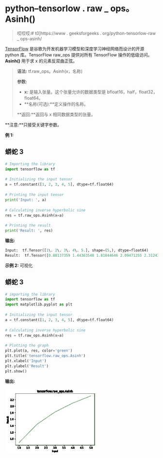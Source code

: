 # python–tensorlow . raw _ ops。Asinh()

> 哎哎哎:# t0]https://www . geeksforgeeks . org/python-tensorlow-raw _ ops-asinh/

[TensorFlow](https://www.geeksforgeeks.org/introduction-to-tensorflow/) 是谷歌为开发机器学习模型和深度学习神经网络而设计的开源 python 库。TensorFlow raw_ops 提供对所有 TensorFlow 操作的低级访问。 **Asinh()** 用于求 x 的元素反双曲正弦。

> **语法:** tf.raw_ops。Asinh(x，名称)
> 
> **参数:**
> 
> *   **x:** 是输入张量。这个张量允许的数据类型是 bfloat16，half，float32，float64。
> *   **名称(可选):**定义操作的名称。
>     
> 
> **返回:**返回与 x 相同数据类型的张量。

**注意:**只接受关键字参数。

**例 1:**

## 蟒蛇 3

```py
# Importing the library
import tensorflow as tf

# Initializing the input tensor
a = tf.constant([1, 2, 3, 4, 5], dtype=tf.float64)

# Printing the input tensor
print('Input: ', a)

# Calculating inverse hyperbolic sine
res = tf.raw_ops.Asinh(x=a)

# Printing the result
print('Result: ', res)
```

**输出:**

```py
Input:  tf.Tensor([1\. 2\. 3\. 4\. 5.], shape=(5,), dtype=float64)
Result:  tf.Tensor([0.88137359 1.44363548 1.81844646 2.09471255 2.31243834], shape=(5,), dtype=float64)

```

**示例 2:** 可视化

## 蟒蛇 3

```py
# importing the library
import tensorflow as tf
import matplotlib.pyplot as plt

# Initializing the input tensor
a = tf.constant([1, 2, 3, 4, 5], dtype=tf.float64)

# Calculating inverse hyperbolic sine
res = tf.raw_ops.Asinh(x=a)

# Plotting the graph
plt.plot(a, res, color='green')
plt.title('tensorflow.raw_ops.Asinh')
plt.xlabel('Input')
plt.ylabel('Result')
plt.show()
```

**输出:**

![](img/df228acbc077cc046e215bfdc08ffc49.png)